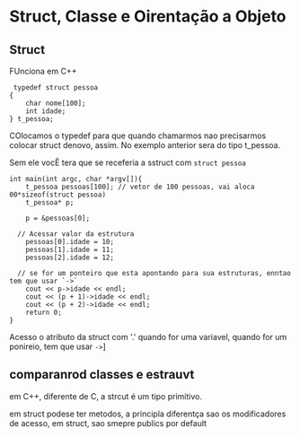 # Struct, Classe e Oirentação a Objeto

## Struct

 FUnciona em C++

```
 typedef struct pessoa
{
	char nome[100];
	int idade;
} t_pessoa;

``` 

COlocamos o typedef para que quando chamarmos nao precisarmos colocar struct denovo, assim. No exemplo anterior sera do tipo t_pessoa.

Sem ele vocÊ tera que se receferia a sstruct com `struct pessoa`

```
int main(int argc, char *argv[]){
	t_pessoa pessoas[100]; // vetor de 100 pessoas, vai aloca 00*sizeof(struct pessoa)
	t_pessoa* p;

	p = &pessoas[0];

  // Acessar valor da estrutura
	pessoas[0].idade = 10;
	pessoas[1].idade = 11;
	pessoas[2].idade = 12;

  // se for um ponteiro que esta apontando para sua estruturas, enntao tem que usar `->`
	cout << p->idade << endl;
	cout << (p + 1)->idade << endl;
	cout << (p + 2)->idade << endl;
	return 0;
}
```

Acesso o atributo da struct com '.' quando for uma variavel, quando for um ponireio, tem que usar `->`]

## comparanrod classes e estrauvt

em C++, diferente de C, a strcut é um tipo primitivo.

em struct podese ter metodos,  a principla diferentça sao os modificadores de acesso, em struct, sao smepre publics por default